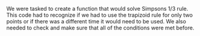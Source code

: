 We were tasked to create a function that would solve Simpsons 1/3 rule. This code had to recognize if we had to use the trapizoid rule for only two points or if there was a different time it would need to be used. We also needed to check and make sure that all of the conditions were met before. 
